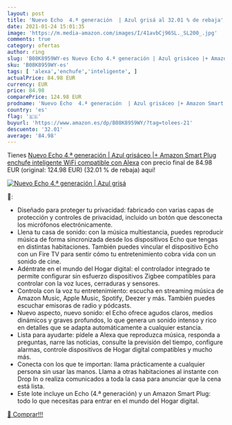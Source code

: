 ```yaml
---
layout: post
title: 'Nuevo Echo  4.ª generación  | Azul grisá al 32.01 % de rebaja'
date: 2021-01-24 15:01:35
image: 'https://m.media-amazon.com/images/I/41avbCj96SL._SL200_.jpg'
comments: true
category: ofertas
author: ring
slug: 'B08K8959WY-es Nuevo Echo 4.ª generación | Azul grisáceo |+ Amazon Smart...'
sku: 'B08K8959WY-es'
tags: [ 'alexa','enchufe','inteligente', ]
actualPrice: 84.98 EUR
currency: EUR
price: 84.98
comparePrice: 124.98 EUR
prodname: 'Nuevo Echo  4.ª generación  | Azul grisáceo |+ Amazon Smart Plug  enchufe inteligente WiFi   compatible con Alexa'
country: 'es'
flag: '🇪🇸'
buyurl: 'https://www.amazon.es/dp/B08K8959WY/?tag=tolees-21'
descuento: '32.01'
average: '84.98'
---
```


Tienes [Nuevo Echo  4.ª generación  | Azul grisáceo |+ Amazon Smart Plug  enchufe inteligente WiFi   compatible con Alexa](https://www.amazon.es/dp/B08K8959WY/?tag=tolees-21) con precio final de  84.98 EUR (original: 124.98 EUR) (32.01 %  de rebaja) aqui!

[![Nuevo Echo  4.ª generación  | Azul grisá](https://m.media-amazon.com/images/I/41avbCj96SL._SL200_.jpg)](https://www.amazon.es/dp/B08K8959WY/?tag=tolees-21)

🔎:

- Diseñado para proteger tu privacidad: fabricado con varias capas de protección y controles de privacidad, incluido un botón que desconecta los micrófonos electrónicamente.
- Llena tu casa de sonido: con la música multiestancia, puedes reproducir música de forma sincronizada desde los dispositivos Echo que tengas en distintas habitaciones. También puedes vincular el dispositivo Echo con un Fire TV para sentir cómo tu entretenimiento cobra vida con un sonido de cine.
- Adéntrate en el mundo del Hogar digital: el controlador integrado te permite configurar sin esfuerzo dispositivos Zigbee compatibles para controlar con la voz luces, cerraduras y sensores.
- Controla con la voz tu entretenimiento: escucha en streaming música de Amazon Music, Apple Music, Spotify, Deezer y más. También puedes escuchar emisoras de radio y pódcasts.
- Nuevo aspecto, nuevo sonido: el Echo ofrece agudos claros, medios dinámicos y graves profundos, lo que genera un sonido intenso y rico en detalles que se adapta automáticamente a cualquier estancia.
- Lista para ayudarte: pídele a Alexa que reproduzca música, responda a preguntas, narre las noticias, consulte la previsión del tiempo, configure alarmas, controle dispositivos de Hogar digital compatibles y mucho más.
- Conecta con los que te importan: llama prácticamente a cualquier persona sin usar las manos. Llama a otras habitaciones al instante con Drop In o realiza comunicados a toda la casa para anunciar que la cena está lista.
- Este lote incluye un Echo (4.ª generación) y un Amazon Smart Plug: todo lo que necesitas para entrar en el mundo del Hogar digital.

[🛒 Comprar!!!](https://www.amazon.es/dp/B08K8959WY/?tag=tolees-21)
